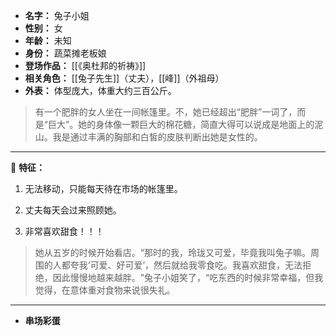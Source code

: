 
- **名字：** 兔子小姐
- **性别：** 女
- **年龄：** 未知
- **身份：**  蔬菜摊老板娘
- **登场作品：** [[《奥杜邦的祈祷》]] 
- **相关角色：** [[兔子先生]]（丈夫），[[峰]]（外祖母）
- **外表：** 体型庞大，体重大约三百公斤。

> 有一个肥胖的女人坐在一间帐篷里。不，她已经超出“肥胖”一词了，而是“巨大”。她的身体像一颗巨大的棉花糖，简直大得可以说成是地面上的泥山。我是通过丰满的胸部和白皙的皮肤判断出她是女性的。

---

🐰 **特征：** 

1. 无法移动，只能每天待在市场的帐篷里。

2. 丈夫每天会过来照顾她。

3. 非常喜欢甜食！！！

> 她从五岁的时候开始看店。​“那时的我，玲珑又可爱，毕竟我叫兔子嘛。周围的人都夸我‘可爱、好可爱’，然后就给我零食吃。我喜欢甜食，无法拒绝，因此慢慢地越来越胖。​”兔子小姐笑了，​“吃东西的时候非常幸福，但我觉得，在意体重对食物来说很失礼。

---

- **串场彩蛋** 